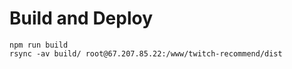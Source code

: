 
# Build and Deploy
```
npm run build
rsync -av build/ root@67.207.85.22:/www/twitch-recommend/dist
```